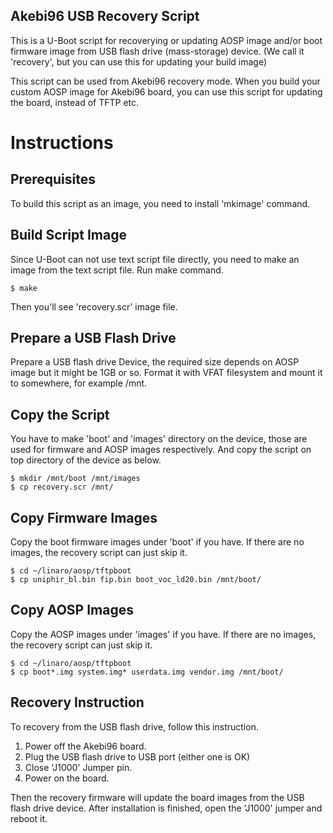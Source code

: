 Akebi96 USB Recovery Script
---------------------------

This is a U-Boot script for recoverying or updating AOSP image and/or boot firmware image from USB flash drive (mass-storage) device.  (We call it 'recovery', but you can use this for updating your build image)

This script can be used from Akebi96 recovery mode. When you build your custom AOSP image for Akebi96 board, you can use this script for updating the board, instead of TFTP etc.

# Instructions

## Prerequisites

To build this script as an image, you need to install 'mkimage' command.

## Build Script Image

Since U-Boot can not use text script file directly, you need to make an image from the text script file. Run make command.

```
$ make
```

Then you'll see 'recovery.scr' image file.

## Prepare a USB Flash Drive

Prepare a USB flash drive Device, the required size depends on AOSP image but it might be 1GB or so. Format it with VFAT filesystem and mount it to somewhere, for example /mnt.

## Copy the Script

You have to make 'boot' and 'images' directory on the device, those are used for firmware and AOSP images respectively. And copy the script on top directory of the device as below.

```
$ mkdir /mnt/boot /mnt/images
$ cp recovery.scr /mnt/
```

## Copy Firmware Images

Copy the boot firmware images under 'boot' if you have.
If there are no images, the recovery script can just skip it.

```
$ cd ~/linaro/aosp/tftpboot
$ cp uniphir_bl.bin fip.bin boot_voc_ld20.bin /mnt/boot/
```

## Copy AOSP Images

Copy the AOSP images under 'images' if you have.
If there are no images, the recovery script can just skip it.

```
$ cd ~/linaro/aosp/tftpboot
$ cp boot*.img system.img* userdata.img vendor.img /mnt/boot/
```

## Recovery Instruction

To recovery from the USB flash drive, follow this instruction.

1. Power off the Akebi96 board.
2. Plug the USB flash drive to USB port (either one is OK)
3. Close 'J1000' Jumper pin.
4. Power on the board.

Then the recovery firmware will update the board images from the USB flash drive device.  After installation is finished, open the 'J1000' jumper and reboot it.

